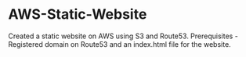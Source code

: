 # AWS-Static-Website
Created a static website on AWS using S3 and Route53.
Prerequisites - Registered domain on Route53 and an index.html file for the website.
